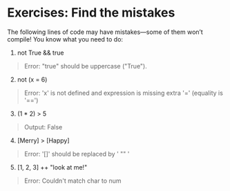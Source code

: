 # Exercises: Find the mistakes

The following lines of code may have mistakes—some of them won’t compile! You know what you need to do:

1. not True && true
> Error: "true" should be uppercase ("True").

2. not (x = 6)
> Error: 'x' is not defined and expression is missing extra '=' (equality is '==')

3. (1 * 2) > 5
> Output: False

4. [Merry] > [Happy]
> Error: '[]' should be replaced by ' "" '

5. [1, 2, 3] ++ "look at me!"
> Error: Couldn't match char to num
